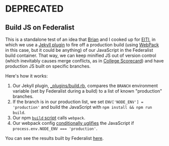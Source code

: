 # DEPRECATED

## Build JS on Federalist

This is a standalone test of an idea that [Brian](https://github.com/gemfarmer)
and I cooked up for [EITI](https://github.com/18F/doi-extractives-data), in
which we use a [Jekyll plugin](http://jekyllrb.com/docs/plugins/) to fire off a
production build (using [WebPack] in this case, but it could be anything) of
our JavaScript in the Federalist build container. That way, we can keep
minified JS out of version control (which inevitably causes merge conflicts, as
in [College Scorecard](https://github.com/18F/college-choice/)) and have
production JS built on specific branches.

Here's how it works:

1. Our Jekyll plugin, [_plugins/build.rb](_plugins/build.rb),
   compares the `BRANCH` environment variable (set by Federalist during a
   build) to a list of known "production" branches.
1. If the branch is in our production list, we set `ENV['NODE_ENV'] =
   'production'` and build the JavaScript with `npm install && npm run build`.
1. Our npm [`build` script](package.json#L7) calls `webpack`.
1. Our webpack config [conditionally uglifies] the JavaScript if
   `process.env.NODE_ENV === 'production'`.

You can see the results built by Federalist [here][live].

[WebPack]: https://webpack.github.io/
[conditionally uglifies]: https://github.com/shawnbot/federalist-build-js/blob/master/webpack.config.js#L16-L20
[live]: http://federalist.18f.gov.s3-website-us-east-1.amazonaws.com/site/shawnbot/federalist-build-js/
